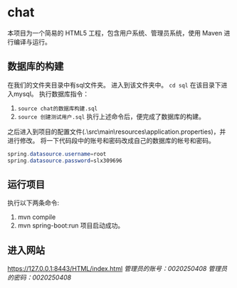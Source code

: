 # chat

本项目为一个简易的 HTML5 工程，包含用户系统、管理员系统，使用 Maven 进行编译与运行。

## 数据库的构建

在我们的文件夹目录中有sql文件夹。
进入到该文件夹中。 `cd sql`
在该目录下进入mysql。
执行数据库指令：

1. `source chat的数据库构建.sql`
2. `source 创建测试用户.sql`
执行上述命令后，便完成了数据库的构建。

之后进入到项目的配置文件(.\src\main\resources\application.properties)，并进行修改。
将一下代码段中的账号和密码改成自己的数据库的帐号和密码。

```java
spring.datasource.username=root
spring.datasource.password=slx309696
```

## 运行项目

执行以下两条命令:

1. mvn compile
2. mvn spring-boot:run
项目启动成功。

## 进入网站

<https://127.0.0.1:8443/HTML/index.html>
*管理员的账号：0020250408 管理员的密码：0020250408*
